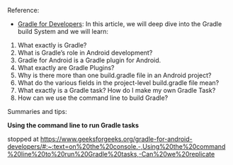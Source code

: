 Reference: 
- [Gradle for Developers](https://www.geeksforgeeks.org/gradle-for-android-developers/): In this article, we will deep dive into the Gradle build System and we will learn:

1. What exactly is Gradle?
2. What is Gradle’s role in Android development?
3. Gradle for Android is a Gradle plugin for Android.
4. What exactly are Gradle Plugins?
5. Why is there more than one build.gradle file in an Android project?
6. What do the various fields in the project-level build.gradle file mean?
7. What exactly is a Gradle task? How do I make my own Gradle Task?
8. How can we use the command line to build Gradle?

Summaries and tips:

**Using the command line to run Gradle tasks**

stopped at https://www.geeksforgeeks.org/gradle-for-android-developers/#:~:text=on%20the%20console.-,Using%20the%20command%20line%20to%20run%20Gradle%20tasks,-Can%20we%20replicate